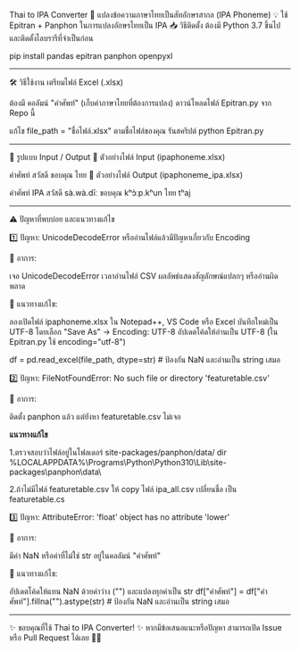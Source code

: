 Thai to IPA Converter
📌 แปลงข้อความภาษาไทยเป็นสัทอักษรสากล (IPA Phoneme)
💡 ใช้ Epitran + Panphon ในการแปลงอักษรไทยเป็น IPA
📥 วิธีติดตั้ง
ต้องมี Python 3.7 ขึ้นไป และติดตั้งไลบรารีที่จำเป็นก่อน

pip install pandas epitran panphon openpyxl

---------------------------------------------------------

🛠️ วิธีใช้งาน
เตรียมไฟล์ Excel (.xlsx)

ต้องมี คอลัมน์ "คำศัพท์" (เก็บคำภาษาไทยที่ต้องการแปลง)
ดาวน์โหลดไฟล์ Epitran.py จาก Repo นี้

แก้ไข file_path = "ชื่อไฟล์.xlsx" ตามชื่อไฟล์ของคุณ
รันสคริปต์
python Epitran.py

-----------------------------------------------------------

📂 รูปแบบ Input / Output
📌 ตัวอย่างไฟล์ Input (ipaphoneme.xlsx)

คำศัพท์
สวัสดี
ขอบคุณ
ไทย
📌 ตัวอย่างไฟล์ Output (ipaphoneme_ipa.xlsx)

คำศัพท์	IPA
สวัสดี	sà.wà.dīː
ขอบคุณ	kʰɔ̀ːp.kʰun
ไทย	tʰaj

----------------------------------------------------------
⚠️ ปัญหาที่พบบ่อย และแนวทางแก้ไข

1️⃣ ปัญหา: UnicodeDecodeError หรืออ่านไฟล์แล้วมีปัญหาเกี่ยวกับ Encoding

🔹 อาการ:

เจอ UnicodeDecodeError เวลาอ่านไฟล์ CSV
ผลลัพธ์แสดงสัญลักษณ์แปลกๆ หรืออ่านผิดพลาด

🔹 แนวทางแก้ไข:

ลองเปิดไฟล์ ipaphoneme.xlsx ใน Notepad++, VS Code หรือ Excel
บันทึกใหม่เป็น UTF-8 โดยเลือก "Save As" → Encoding: UTF-8
อัปเดตโค้ดให้อ่านเป็น UTF-8 (ใน Epitran.py ใช้ encoding="utf-8")

df = pd.read_excel(file_path, dtype=str)  # ป้องกัน NaN และอ่านเป็น string เสมอ

2️⃣ ปัญหา: FileNotFoundError: No such file or directory 'featuretable.csv'

🔹 อาการ:

ติดตั้ง panphon แล้ว แต่ยังหา featuretable.csv ไม่เจอ

**แนวทางแก้ไข**

1.ตรวจสอบว่าไฟล์อยู่ในโฟลเดอร์ site-packages/panphon/data/
dir %LOCALAPPDATA%\Programs\Python\Python310\Lib\site-packages\panphon\data\

2.ถ้าไม่มีไฟล์ featuretable.csv ให้ copy ไฟล์ ipa_all.csv เปลี่ยนชื่อ เป็น featuretable.cs


3️⃣ ปัญหา: AttributeError: 'float' object has no attribute 'lower'

🔹 อาการ:

มีค่า NaN หรือค่าที่ไม่ใช่ str อยู่ในคอลัมน์ "คำศัพท์"

🔹 แนวทางแก้ไข:

อัปเดตโค้ดให้แทน NaN ด้วยค่าว่าง ("") และแปลงทุกค่าเป็น str
df["คำศัพท์"] = df["คำศัพท์"].fillna("").astype(str)  # ป้องกัน NaN และอ่านเป็น string เสมอ

---------------------------------------------------------------------

✨ ขอบคุณที่ใช้ Thai to IPA Converter! ✨
หากมีข้อเสนอแนะหรือปัญหา สามารถเปิด Issue หรือ Pull Request ได้เลย 💖🚀

